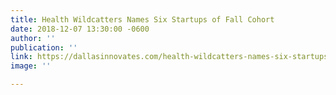 ```yaml
---
title: Health Wildcatters Names Six Startups of Fall Cohort
date: 2018-12-07 13:30:00 -0600
author: ''
publication: ''
link: https://dallasinnovates.com/health-wildcatters-names-six-startups-fall-cohort/?utm_campaign=Monthly%20Newsletters&utm_source=hs_email&utm_medium=email&utm_content=2&_hsenc=p2ANqtz-_PhcnscrsK_6-7MeoB9lesR9jI-qNOB7CCF5Bye6aDpJwzTUg3uqgi6RuTuF_xiN9468aY6fA_oHxibxikTwPU_Z_tkklqdmdaTwuHMcTzIS5RWFE&_hsmi=2
image: ''

---
```

